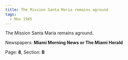 ```yaml
---  
title: The Mission Santa Maria remains aground  
tags:  
  - Nov 1945  
---  
```

  
The Mission Santa Maria remains aground.  
  
Newspapers: **Miami Morning News or The Miami Herald**  
  
Page: **8**, Section: **B** 
